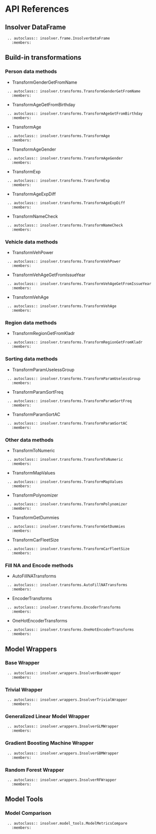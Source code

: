 # API References

## Insolver DataFrame

```eval_rst
 .. autoclass:: insolver.frame.InsolverDataFrame
   :members:
```

## Build-in transformations

### Person data methods

- TransformGenderGetFromName

```eval_rst
 .. autoclass:: insolver.transforms.TransformGenderGetFromName
   :members:
```

- TransformAgeGetFromBirthday

```eval_rst
 .. autoclass:: insolver.transforms.TransformAgeGetFromBirthday
   :members:
```

- TransformAge

```eval_rst
 .. autoclass:: insolver.transforms.TransformAge
   :members:
```

- TransformAgeGender

```eval_rst
 .. autoclass:: insolver.transforms.TransformAgeGender
   :members:
```

- TransformExp

```eval_rst
 .. autoclass:: insolver.transforms.TransformExp
   :members:
```

- TransformAgeExpDiff

```eval_rst
 .. autoclass:: insolver.transforms.TransformAgeExpDiff
   :members:
```

- TransformNameCheck

```eval_rst
 .. autoclass:: insolver.transforms.TransformNameCheck
   :members:
```


### Vehicle data methods
- TransformVehPower

```eval_rst
 .. autoclass:: insolver.transforms.TransformVehPower
   :members:
```

- TransformVehAgeGetFromIssueYear

```eval_rst
 .. autoclass:: insolver.transforms.TransformVehAgeGetFromIssueYear
   :members:
```

- TransformVehAge

```eval_rst
 .. autoclass:: insolver.transforms.TransformVehAge
   :members:
```

### Region data methods
- TransformRegionGetFromKladr

```eval_rst
 .. autoclass:: insolver.transforms.TransformRegionGetFromKladr
   :members:
```

### Sorting data methods
- TransformParamUselessGroup

```eval_rst
 .. autoclass:: insolver.transforms.TransformParamUselessGroup
   :members:
```

- TransformParamSortFreq

```eval_rst
 .. autoclass:: insolver.transforms.TransformParamSortFreq
   :members:
```

- TransformParamSortAC

```eval_rst
 .. autoclass:: insolver.transforms.TransformParamSortAC
   :members:
```

### Other data methods
- TransformToNumeric

```eval_rst
 .. autoclass:: insolver.transforms.TransformToNumeric
   :members:
```

- TransformMapValues

```eval_rst
 .. autoclass:: insolver.transforms.TransformMapValues
   :members:
```

- TransformPolynomizer

```eval_rst
 .. autoclass:: insolver.transforms.TransformPolynomizer
   :members:
```

- TransformGetDummies

```eval_rst
 .. autoclass:: insolver.transforms.TransformGetDummies
   :members:
```

- TransformCarFleetSize

```eval_rst
 .. autoclass:: insolver.transforms.TransformCarFleetSize
   :members:
```

### Fill NA and Encode methods
- AutoFillNATransforms

```eval_rst
 .. autoclass:: insolver.transforms.AutoFillNATransforms
   :members:
```

- EncoderTransforms

```eval_rst
 .. autoclass:: insolver.transforms.EncoderTransforms
   :members:
```

- OneHotEncoderTransforms

```eval_rst
 .. autoclass:: insolver.transforms.OneHotEncoderTransforms
   :members:
```

## Model Wrappers

### Base Wrapper

```eval_rst
 .. autoclass:: insolver.wrappers.InsolverBaseWrapper
   :members:
```

### Trivial Wrapper


```eval_rst
 .. autoclass:: insolver.wrappers.InsolverTrivialWrapper
   :members:
```

### Generalized Linear Model Wrapper

```eval_rst
 .. autoclass:: insolver.wrappers.InsolverGLMWrapper
   :members:
```

### Gradient Boosting Machine Wrapper

```eval_rst
 .. autoclass:: insolver.wrappers.InsolverGBMWrapper
   :members:
```

### Random Forest Wrapper

```eval_rst
 .. autoclass:: insolver.wrappers.InsolverRFWrapper
   :members:
```

## Model Tools

### Model Comparison

```eval_rst
 .. autoclass:: insolver.model_tools.ModelMetricsCompare
   :members:
```